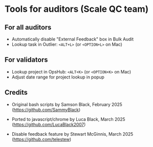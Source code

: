 # Tools for auditors (Scale QC team)

## For all auditors
- Automatically disable "External Feedback" box in Bulk Audit
- Lookup task in Outlier: `<ALT+L>` (or `<OPTION+L>` on Mac)

## For validators
- Lookup project in OpsHub: `<ALT+K>` (or `<OPTION+K>` on Mac)
- Adjust date range for project lookup in popup

## Credits
- Original bash scripts by Samson Black, February 2025
(https://github.com/SammyBlack)

- Ported to javascript/chrome by Luca Black, March 2025
(https://github.com/LucaBlack2007)

- Disable feedback feature by Stewart McGinnis, March 2025
(https://github.com/telestew)

